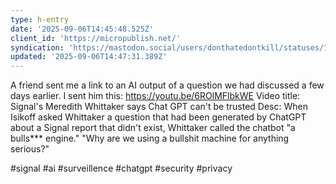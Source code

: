 ```yaml
---
type: h-entry
date: '2025-09-06T14:45:48.525Z'
client_id: 'https://micropublish.net/'
syndication: 'https://mastodon.social/users/donthatedontkill/statuses/115157895696575292'
updated: '2025-09-06T14:47:31.389Z'
---
```

A friend sent me a link to an AI output of a question we had discussed a few days earlier. I sent him this:
https://youtu.be/6ROlMFlbkWE
Video title: Signal's Meredith Whittaker says Chat GPT can't be trusted
Desc: When Isikoff asked Whittaker a question that had been generated by ChatGPT about a Signal report that didn't exist, Whittaker called the chatbot "a bulls*** engine."
"Why are we using a bullshit machine for anything serious?"

#signal #ai #surveillence #chatgpt #security #privacy
